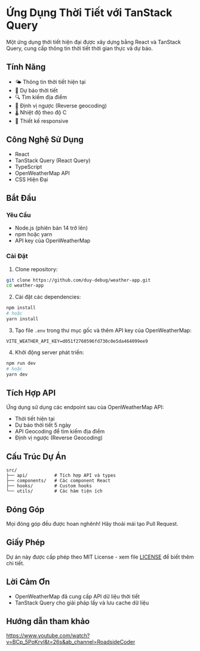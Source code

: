 

# Ứng Dụng Thời Tiết với TanStack Query

Một ứng dụng thời tiết hiện đại được xây dựng bằng React và TanStack Query, cung cấp thông tin thời tiết thời gian thực và dự báo.

## Tính Năng

- 🌤️ Thông tin thời tiết hiện tại
- 📅 Dự báo thời tiết
- 🔍 Tìm kiếm địa điểm
- 📍 Định vị ngược (Reverse geocoding)
- 🌡️ Nhiệt độ theo độ C
- 🎯 Thiết kế responsive

## Công Nghệ Sử Dụng

- React
- TanStack Query (React Query)
- TypeScript
- OpenWeatherMap API
- CSS Hiện Đại

## Bắt Đầu

### Yêu Cầu

- Node.js (phiên bản 14 trở lên)
- npm hoặc yarn
- API key của OpenWeatherMap

### Cài Đặt

1. Clone repository:
```bash
git clone https://github.com/duy-debug/weather-app.git
cd weather-app
```

2. Cài đặt các dependencies:
```bash
npm install
# hoặc
yarn install
```

3. Tạo file `.env` trong thư mục gốc và thêm API key của OpenWeatherMap:
```
VITE_WEATHER_API_KEY=d051f2760596fd730c0e5da464099ee9
```

4. Khởi động server phát triển:
```bash
npm run dev
# hoặc
yarn dev
```

## Tích Hợp API

Ứng dụng sử dụng các endpoint sau của OpenWeatherMap API:
- Thời tiết hiện tại
- Dự báo thời tiết 5 ngày
- API Geocoding để tìm kiếm địa điểm
- Định vị ngược (Reverse Geocoding)

## Cấu Trúc Dự Án

```
src/
├── api/          # Tích hợp API và types
├── components/   # Các component React
├── hooks/        # Custom hooks
└── utils/        # Các hàm tiện ích
```

## Đóng Góp

Mọi đóng góp đều được hoan nghênh! Hãy thoải mái tạo Pull Request.

## Giấy Phép

Dự án này được cấp phép theo MIT License - xem file [LICENSE](LICENSE) để biết thêm chi tiết.

## Lời Cảm Ơn

- OpenWeatherMap đã cung cấp API dữ liệu thời tiết
- TanStack Query cho giải pháp lấy và lưu cache dữ liệu
## Hướng dẫn tham khảo
https://www.youtube.com/watch?v=BCp_5PoKrvI&t=26s&ab_channel=RoadsideCoder

